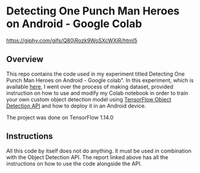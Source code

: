 # Detecting One Punch Man Heroes on Android - Google Colab 



https://giphy.com/gifs/Q80jRozk9WoSXcWXjR/html5




## Overview

This repo contains the code used in my experiment titled  Detecting One Punch Man Heroes on Android - Google colab". In this experiment, which is available [here](https://medium.com/p/333c9d4149/edit), I went over the process of making dataset, provided instruction on how to use and modify my Colab notebook in order to train your own custom object detection model using [TensorFlow Object Detection API](https://github.com/tensorflow/models/tree/master/research/object_detection) and how to deploy it in an Android device.

The project was done on TensorFlow 1.14.0

## Instructions
All this code by itself does not do anything. It must be used in combination with the Object Detection API. The report linked above has all the instructions on how to use the code alongside the API.
 
 
